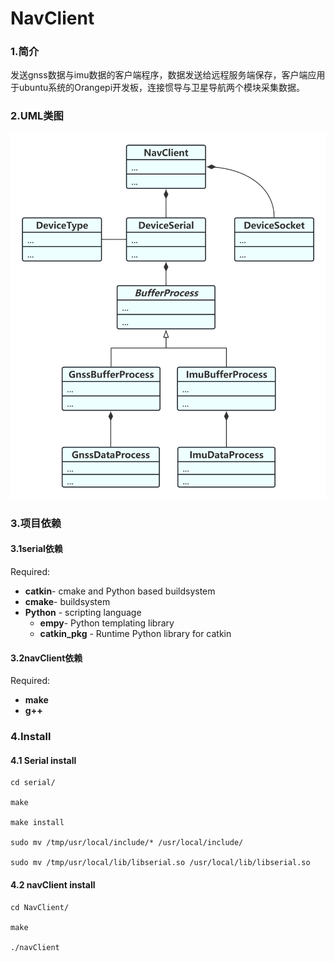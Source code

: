 # NavClient
### 1.简介
发送gnss数据与imu数据的客户端程序，数据发送给远程服务端保存，客户端应用于ubuntu系统的Orangepi开发板，连接惯导与卫星导航两个模块采集数据。

### 2.UML类图

![navClientUML](README.assets/navClientUML.png)

### 3.项目依赖

#### 3.1serial依赖
Required:
* **catkin**- cmake and Python based buildsystem
* **cmake**- buildsystem
* **Python** - scripting language
  * **empy**- Python templating library
  * **catkin_pkg** - Runtime Python library for catkin
#### 3.2navClient依赖
Required:
* **make**
* **g++**
### 4.Install
#### 4.1 Serial install
```shell
cd serial/

make

make install

sudo mv /tmp/usr/local/include/* /usr/local/include/

sudo mv /tmp/usr/local/lib/libserial.so /usr/local/lib/libserial.so
```
#### 4.2 navClient install
```shell
cd NavClient/

make

./navClient
```
